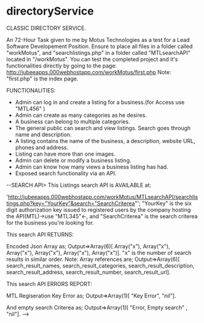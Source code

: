 # directoryService

CLASSIC DIRECTORY SERVICE.

An 72-Hour Task given to me by Motus Technologies as a test for a Lead Software Developement Position.
Ensure to place all files in a folder called "workMotus",
and "searchlistings.php" in a folder called "MTLsearchAPI" located in "/workMotus".
You can test the completed project and it's functionalities directly by going to the page:
http://jubeeapps.000webhostapp.com/workMotus/first.php
Note: "first.php" is the index page.

FUNCTIONALITIES:
* Admin can log in and create a listing for a business.(for Access use "MTL456" )
* Admin can create as many categories as he desires.
* A business can belong to multiple categories.
* The general public can search and view listings. Search goes through name and description.
* A listing contains the name of the business, a description, website URL, phones and address.
* Listing can have more than one images. 
* Admin can delete or modify a business listing.
* Admin can know how many views a business listing has had. 
* Exposed search functionality via an API.

--SEARCH API>
This Listings search API is AVAILABLE at:

'http://jubeeapps.000webhostapp.com/workMotus/MTLsearchAPI/searchlistings.php?key="YourKey"&search="SearchCriterea"';
"YourKey" is the six digit authorization key issued to registered users by the company hosting the API(MTL)->use "MTL345"<-, and "SearchCriterea" is the search criterea for the business you're looking for.

This search API RETURNS:

Encoded Json Array as;
Output=>Array(6)[ Array("x"), Array("x"), Array("x"), Array("x"), Array("x"), Array("x")]. "x" is the number of search results in similar order.
Note: Array references are;
Output=>Array(6)[ search_result_names, search_result_categories, search_result_description, search_result_address,
 search_result_number, search_result_url].

This search API ERRORS REPORT:

MTL Regiseration Key Error as;
Output=>Array(1)[ "Key Error", "nil"].

And empty search Criterea as;
Output=>Array(1)[ "Error, Empty search" , "nil"].
-->
